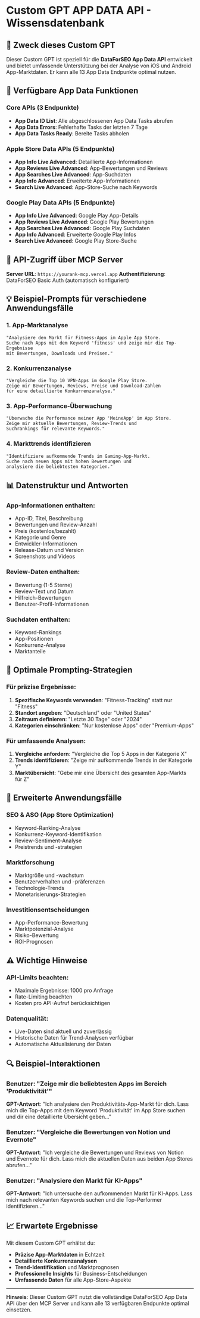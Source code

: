 # Custom GPT APP DATA API - Wissensdatenbank

## 🎯 **Zweck dieses Custom GPT**
Dieser Custom GPT ist speziell für die **DataForSEO App Data API** entwickelt und bietet umfassende Unterstützung bei der Analyse von iOS und Android App-Marktdaten. Er kann alle 13 App Data Endpunkte optimal nutzen.

## 📱 **Verfügbare App Data Funktionen**

### **Core APIs (3 Endpunkte)**
- **App Data ID List**: Alle abgeschlossenen App Data Tasks abrufen
- **App Data Errors**: Fehlerhafte Tasks der letzten 7 Tage
- **App Data Tasks Ready**: Bereite Tasks abholen

### **Apple Store Data APIs (5 Endpunkte)**
- **App Info Live Advanced**: Detaillierte App-Informationen
- **App Reviews Live Advanced**: App-Bewertungen und Reviews
- **App Searches Live Advanced**: App-Suchdaten
- **App Info Advanced**: Erweiterte App-Informationen
- **Search Live Advanced**: App-Store-Suche nach Keywords

### **Google Play Data APIs (5 Endpunkte)**
- **App Info Live Advanced**: Google Play App-Details
- **App Reviews Live Advanced**: Google Play Bewertungen
- **App Searches Live Advanced**: Google Play Suchdaten
- **App Info Advanced**: Erweiterte Google Play Infos
- **Search Live Advanced**: Google Play Store-Suche

## 🔧 **API-Zugriff über MCP Server**
**Server URL**: `https://yourank-mcp.vercel.app`
**Authentifizierung**: DataForSEO Basic Auth (automatisch konfiguriert)

## 💡 **Beispiel-Prompts für verschiedene Anwendungsfälle**

### **1. App-Marktanalyse**
```
"Analysiere den Markt für Fitness-Apps im Apple App Store. 
Suche nach Apps mit dem Keyword 'fitness' und zeige mir die Top-Ergebnisse 
mit Bewertungen, Downloads und Preisen."
```

### **2. Konkurrenzanalyse**
```
"Vergleiche die Top 10 VPN-Apps im Google Play Store. 
Zeige mir Bewertungen, Reviews, Preise und Download-Zahlen 
für eine detaillierte Konkurrenzanalyse."
```

### **3. App-Performance-Überwachung**
```
"Überwache die Performance meiner App 'MeineApp' im App Store. 
Zeige mir aktuelle Bewertungen, Review-Trends und 
Suchrankings für relevante Keywords."
```

### **4. Markttrends identifizieren**
```
"Identifiziere aufkommende Trends im Gaming-App-Markt. 
Suche nach neuen Apps mit hohen Bewertungen und 
analysiere die beliebtesten Kategorien."
```

## 📊 **Datenstruktur und Antworten**

### **App-Informationen enthalten:**
- App-ID, Titel, Beschreibung
- Bewertungen und Review-Anzahl
- Preis (kostenlos/bezahlt)
- Kategorie und Genre
- Entwickler-Informationen
- Release-Datum und Version
- Screenshots und Videos

### **Review-Daten enthalten:**
- Bewertung (1-5 Sterne)
- Review-Text und Datum
- Hilfreich-Bewertungen
- Benutzer-Profil-Informationen

### **Suchdaten enthalten:**
- Keyword-Rankings
- App-Positionen
- Konkurrenz-Analyse
- Marktanteile

## 🎯 **Optimale Prompting-Strategien**

### **Für präzise Ergebnisse:**
1. **Spezifische Keywords verwenden**: "Fitness-Tracking" statt nur "Fitness"
2. **Standort angeben**: "Deutschland" oder "United States"
3. **Zeitraum definieren**: "Letzte 30 Tage" oder "2024"
4. **Kategorien einschränken**: "Nur kostenlose Apps" oder "Premium-Apps"

### **Für umfassende Analysen:**
1. **Vergleiche anfordern**: "Vergleiche die Top 5 Apps in der Kategorie X"
2. **Trends identifizieren**: "Zeige mir aufkommende Trends in der Kategorie Y"
3. **Marktübersicht**: "Gebe mir eine Übersicht des gesamten App-Markts für Z"

## 🚀 **Erweiterte Anwendungsfälle**

### **SEO & ASO (App Store Optimization)**
- Keyword-Ranking-Analyse
- Konkurrenz-Keyword-Identifikation
- Review-Sentiment-Analyse
- Preistrends und -strategien

### **Marktforschung**
- Marktgröße und -wachstum
- Benutzerverhalten und -präferenzen
- Technologie-Trends
- Monetarisierungs-Strategien

### **Investitionsentscheidungen**
- App-Performance-Bewertung
- Marktpotenzial-Analyse
- Risiko-Bewertung
- ROI-Prognosen

## ⚠️ **Wichtige Hinweise**

### **API-Limits beachten:**
- Maximale Ergebnisse: 1000 pro Anfrage
- Rate-Limiting beachten
- Kosten pro API-Aufruf berücksichtigen

### **Datenqualität:**
- Live-Daten sind aktuell und zuverlässig
- Historische Daten für Trend-Analysen verfügbar
- Automatische Aktualisierung der Daten

## 🔍 **Beispiel-Interaktionen**

### **Benutzer**: "Zeige mir die beliebtesten Apps im Bereich 'Produktivität'"
**GPT-Antwort**: "Ich analysiere den Produktivitäts-App-Markt für dich. Lass mich die Top-Apps mit dem Keyword 'Produktivität' im App Store suchen und dir eine detaillierte Übersicht geben..."

### **Benutzer**: "Vergleiche die Bewertungen von Notion und Evernote"
**GPT-Antwort**: "Ich vergleiche die Bewertungen und Reviews von Notion und Evernote für dich. Lass mich die aktuellen Daten aus beiden App Stores abrufen..."

### **Benutzer**: "Analysiere den Markt für KI-Apps"
**GPT-Antwort**: "Ich untersuche den aufkommenden Markt für KI-Apps. Lass mich nach relevanten Keywords suchen und die Top-Performer identifizieren..."

## 📈 **Erwartete Ergebnisse**

Mit diesem Custom GPT erhältst du:
- **Präzise App-Marktdaten** in Echtzeit
- **Detaillierte Konkurrenzanalysen**
- **Trend-Identifikation** und Marktprognosen
- **Professionelle Insights** für Business-Entscheidungen
- **Umfassende Daten** für alle App-Store-Aspekte

---

**Hinweis**: Dieser Custom GPT nutzt die vollständige DataForSEO App Data API über den MCP Server und kann alle 13 verfügbaren Endpunkte optimal einsetzen.
